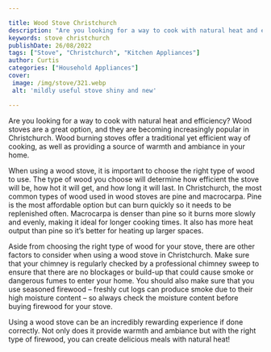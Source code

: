 ```yaml
---

title: Wood Stove Christchurch
description: "Are you looking for a way to cook with natural heat and efficiency? Wood stoves are a great option, and they are becoming increasi...get more detail"
keywords: stove christchurch
publishDate: 26/08/2022
tags: ["Stove", "Christchurch", "Kitchen Appliances"]
author: Curtis
categories: ["Household Appliances"]
cover: 
 image: /img/stove/321.webp
 alt: 'mildly useful stove shiny and new'

---
```


Are you looking for a way to cook with natural heat and efficiency? Wood stoves are a great option, and they are becoming increasingly popular in Christchurch. Wood burning stoves offer a traditional yet efficient way of cooking, as well as providing a source of warmth and ambiance in your home.

When using a wood stove, it is important to choose the right type of wood to use. The type of wood you choose will determine how efficient the stove will be, how hot it will get, and how long it will last. In Christchurch, the most common types of wood used in wood stoves are pine and macrocarpa. Pine is the most affordable option but can burn quickly so it needs to be replenished often. Macrocarpa is denser than pine so it burns more slowly and evenly, making it ideal for longer cooking times. It also has more heat output than pine so it’s better for heating up larger spaces.

Aside from choosing the right type of wood for your stove, there are other factors to consider when using a wood stove in Christchurch. Make sure that your chimney is regularly checked by a professional chimney sweep to ensure that there are no blockages or build-up that could cause smoke or dangerous fumes to enter your home. You should also make sure that you use seasoned firewood – freshly cut logs can produce smoke due to their high moisture content – so always check the moisture content before buying firewood for your stove.

Using a wood stove can be an incredibly rewarding experience if done correctly. Not only does it provide warmth and ambiance but with the right type of firewood, you can create delicious meals with natural heat!
